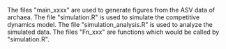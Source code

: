 The files "main_xxxx" are used to generate figures from the ASV data of archaea.
The file "simulation.R" is used to simulate the competitive dynamics model.
The file "simulation_analysis.R" is used to analyze the simulated data.
The files "Fn_xxx" are functions which would be called by "simulation.R".
